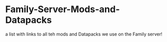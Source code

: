 # Family-Server-Mods-and-Datapacks
a list with links to all teh mods and Datapacks we use on the Family server!
